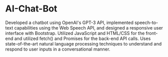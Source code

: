 # AI-Chat-Bot

Developed a chatbot using OpenAI's GPT-3 API, implemented speech-to-text capabilities using the Web Speech API, and designed a responsive user interface with Bootstrap. Utilized JavaScript and HTML/CSS for the front-end and utilized fetch() and Promises for the back-end API calls. Uses state-of-the-art natural language processing techniques to understand and respond to user inputs in a conversational manner.
